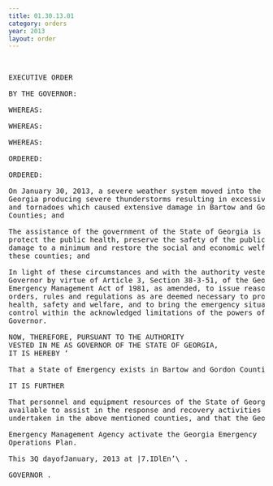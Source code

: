 ```yaml
---
title: 01.30.13.01
category: orders
year: 2013
layout: order
---
```


<pre> 

EXECUTIVE ORDER

BY THE GOVERNOR:

WHEREAS:

WHEREAS:

WHEREAS:

ORDERED:

ORDERED:

On January 30, 2013, a severe weather system moved into the state of
Georgia producing severe thunderstorms resulting in excessive rain, hail
and tornadoes which caused extensive damage in Bartow and Gordon
Counties; and

The assistance of the government of the State of Georgia is necessary to
protect the public health, preserve the safety of the public, keep property
damage to a minimum and restore the social and economic welfare of
these counties; and

In light of these circumstances and with the authority vested in the
Governor by virtue of Article 3, Section 38-3-51, of the Georgia
Emergency Management Act of 1981, as amended, to issue reasonable
orders, rules and regulations as are deemed necessary to protect public
health, safety and welfare, and to bring the emergency situation under
control within the acknowledged limitations of the powers of the
Governor.

NOW, THEREFORE, PURSUANT TO THE AUTHORITY
VESTED IN ME AS GOVERNOR OF THE STATE OF GEORGIA,
IT IS HEREBY ‘

That a State of Emergency exists in Bartow and Gordon Counties.

IT IS FURTHER

That personnel and equipment resources of the State of Georgia be made
available to assist in the response and recovery activities currently being
undertaken in the above mentioned counties, and that the Georgia

Emergency Management Agency activate the Georgia Emergency
Operations Plan.

This 3Q dayofJanuary, 2013 at |7.IDlEn’\ .

GOVERNOR .

</pre>
